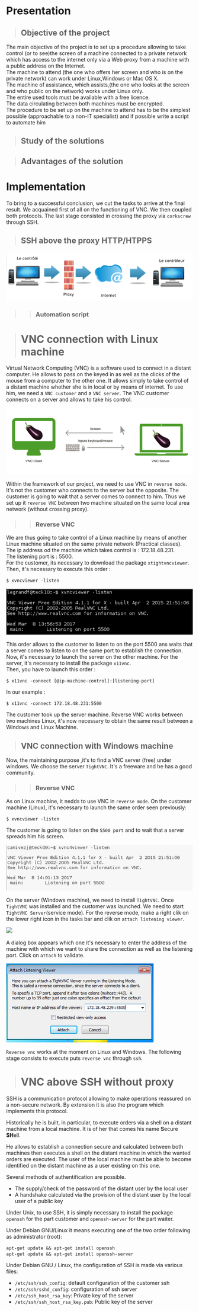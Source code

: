 # Presentation

>## Objective of the project

The main  objective of the project is to set up a procedure allowing to take control (or to see)the screen
of a machine connected to a private network which has access to the internet only via a Web proxy from
a machine with a public address on the Internet.  
The machine to attend (the one who offers her screen and who is on the private network) can work under
Linux,Windows or Mac OS X.  
The machine of assistance, which assists,(the one who looks at the screen and who public on the network) works under Linux only.  
The entire used tools must be available with a free licence.  
The data circulating between both machines must be encrypted.  
The procedure to be set up on the machine to attend has to be the simplest possible (approachable to a non-IT specialist) and if possible write a script to automate him

>## Study of the solutions

>## Advantages of the solution

# Implementation

To bring to a successful conclusion, we cut the tasks to arrive at the final result. We acquained first
of all on the functioning of VNC. We then coupled both protocols. The last stage consisted in crossing
the proxy via  `corkscrew` through SSH.  

>## SSH above the proxy HTTP/HTPPS  

![](img/schema-ssh.png)  

>>### Automation script  

># VNC connection with Linux machine  

Virtual Network Computing (VNC) is a software used to connect in a distant computer.
He allows to pass on the keyed in as well as the clicks of the mouse from a computer to the other one.
It allows simply to take control of a distant machine whether she is in local or by means of internet.
To use him, we need a `VNC customer` and a `VNC server`. The VNC customer connects on a server and allows to take his control.  

![](img/vnc-exemple.jpg)  

Within the framework of our project, we need to use VNC in `reverse mode`. It's not the customer who
connects to the server but the opposite. The customer is going to wait that a server comes to connect to him.
Thus we set up it `reverse VNC` between two machine situated on the same local area network (without crossing proxy).  

>>### Reverse VNC

We are thus going to take control of a Linux machine by means of another Linux machine situated on the same private network (Practical classes).  
The ip address od the machine which takes control is : 172.18.48.231.  
The listening port is : 5500.  
For the customer, its necessary to download the package `xtightvncviewer`.  
Then, it's necessary to execute this order :  
```
$ xvncviewer -listen
```

![](img/vnc-reverse.png)  

This order allows to the customer to listen to on the port 5500 ans waits that a server comes to listen
to on the same port to establish the connection.  
Now, it's necessary to launch the server on the other machine. For the server, it's necessary to install
the package `x11vnc`.  
Then, you have to launch this order :  
```
$ x11vnc -connect [@ip-machine-control]:[listening-port]
```
In our example :  
```
$ x11vnc -connect 172.18.48.231:5500
```
The customer took up the server machine. Reverse VNC works between two machines Linux, it's now necessary
to obtain the same result between a Windows and Linux Machine.  

>## VNC connection with Windows machine

Now, the maintaining purpose ,it's to find a VNC server (free) under windows. We choose the server
`TightVNC`. It's a freeware and he has a good community.  

>>### Reverse VNC

As on Linux machine, it nedds to use VNC in `reverse mode`. On the customer machine (Linux), it's necessary
to launch the same order seen previously:  
```
$ xvncviewer -listen
```
The customer is going to listen on the `5500 port` and to wait that a server spreads him his screen. 

![](img/170308023935483815.png)  

On the server (Windows machine), we need to install `TightVNC`. Once `TightVNC` was installed and
the customer was launched. We need to start `TightVNC Server`(service mode). For the reverse mode, make
a right clik on the lower right icon in the tasks bar and clik on `attach listening viewer`.  

![](img/170308023454757216.png)  

A dialog box appears which one it's necessary to enter the address of the machine with which we want
to share the connection as well as the listening port. Click on `attach` to validate.  

![](img/170308023726311449.png)  

`Reverse vnc` works at the moment on Linux and Windows. 
The following stage consists to execute puts `reverse vnc` through `ssh`.  

># VNC above SSH without proxy  

SSH is a communication protocol allowing to make operations reassured on a non-secure network. By extension it is also the program which implements this protocol.

Historically he is built, in particular, to execute orders via a shell on a distant machine from a local machine. It is of her that comes his name **S**ecure **SH**ell.

He allows to establish a connection secure and calculated between both machines then executes a shell on the distant machine in which the wanted orders are executed. The user of the local machine must be able to become identified on the distant machine as a user existing on this one.

Several methods of authentification are possible.

* The supply/check of the password of the distant user by the local user
* A handshake calculated via the provision of the distant user by the local user of a public key

Under Unix, to use SSH, it is simply necessary to install the package `openssh` for the part customer and `openssh-server` for the part waiter.

Under Debian GNU/Linux it means executing one of the two order following as administrator (root):

```
apt-get update && apt-get install openssh  
apt-get update && apt-get install openssh-server  
```

Under Debian GNU / Linux, the configuration of SSH is made via various files:

* `/etc/ssh/ssh_config`: default configuration of the customer ssh
* `/etc/ssh/sshd_config`: configuration of ssh server
* `/etc/ssh_host_rsa_key`: Private key of the server
* `/etc/ssh/ssh_host_rsa_key.pub`: Public key of the server


